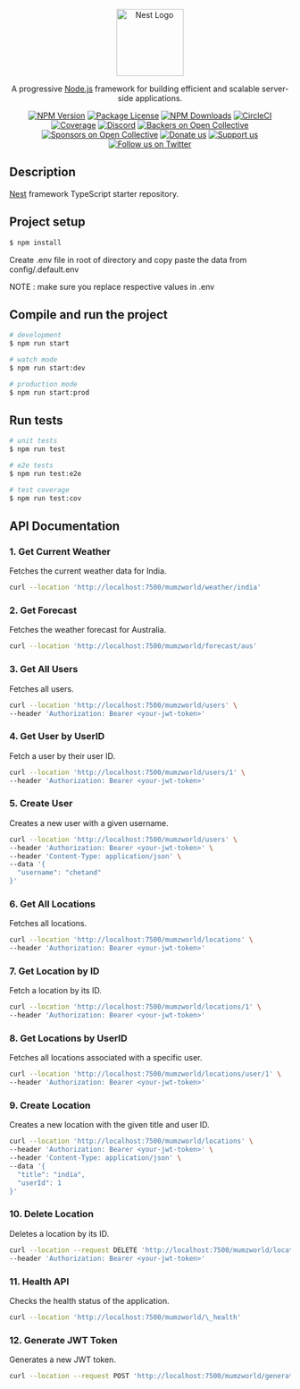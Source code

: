 <p align="center">
  <a href="http://nestjs.com/" target="blank"><img src="https://nestjs.com/img/logo-small.svg" width="120" alt="Nest Logo" /></a>
</p>

[circleci-image]: https://img.shields.io/circleci/build/github/nestjs/nest/master?token=abc123def456
[circleci-url]: https://circleci.com/gh/nestjs/nest

  <p align="center">A progressive <a href="http://nodejs.org" target="_blank">Node.js</a> framework for building efficient and scalable server-side applications.</p>
    <p align="center">
<a href="https://www.npmjs.com/~nestjscore" target="_blank"><img src="https://img.shields.io/npm/v/@nestjs/core.svg" alt="NPM Version" /></a>
<a href="https://www.npmjs.com/~nestjscore" target="_blank"><img src="https://img.shields.io/npm/l/@nestjs/core.svg" alt="Package License" /></a>
<a href="https://www.npmjs.com/~nestjscore" target="_blank"><img src="https://img.shields.io/npm/dm/@nestjs/common.svg" alt="NPM Downloads" /></a>
<a href="https://circleci.com/gh/nestjs/nest" target="_blank"><img src="https://img.shields.io/circleci/build/github/nestjs/nest/master" alt="CircleCI" /></a>
<a href="https://coveralls.io/github/nestjs/nest?branch=master" target="_blank"><img src="https://coveralls.io/repos/github/nestjs/nest/badge.svg?branch=master#9" alt="Coverage" /></a>
<a href="https://discord.gg/G7Qnnhy" target="_blank"><img src="https://img.shields.io/badge/discord-online-brightgreen.svg" alt="Discord"/></a>
<a href="https://opencollective.com/nest#backer" target="_blank"><img src="https://opencollective.com/nest/backers/badge.svg" alt="Backers on Open Collective" /></a>
<a href="https://opencollective.com/nest#sponsor" target="_blank"><img src="https://opencollective.com/nest/sponsors/badge.svg" alt="Sponsors on Open Collective" /></a>
  <a href="https://paypal.me/kamilmysliwiec" target="_blank"><img src="https://img.shields.io/badge/Donate-PayPal-ff3f59.svg" alt="Donate us"/></a>
    <a href="https://opencollective.com/nest#sponsor"  target="_blank"><img src="https://img.shields.io/badge/Support%20us-Open%20Collective-41B883.svg" alt="Support us"></a>
  <a href="https://twitter.com/nestframework" target="_blank"><img src="https://img.shields.io/twitter/follow/nestframework.svg?style=social&label=Follow" alt="Follow us on Twitter"></a>
</p>
  <!--[![Backers on Open Collective](https://opencollective.com/nest/backers/badge.svg)](https://opencollective.com/nest#backer)
  [![Sponsors on Open Collective](https://opencollective.com/nest/sponsors/badge.svg)](https://opencollective.com/nest#sponsor)-->

## Description

[Nest](https://github.com/nestjs/nest) framework TypeScript starter repository.

## Project setup

```bash
$ npm install
```

Create .env file in root of directory and copy paste the data from config/.default.env

NOTE : make sure you replace respective values in .env

## Compile and run the project

```bash
# development
$ npm run start

# watch mode
$ npm run start:dev

# production mode
$ npm run start:prod
```

## Run tests

```bash
# unit tests
$ npm run test

# e2e tests
$ npm run test:e2e

# test coverage
$ npm run test:cov
```

## API Documentation

### 1. Get Current Weather

Fetches the current weather data for India.

```bash
curl --location 'http://localhost:7500/mumzworld/weather/india'
```

### 2. Get Forecast

Fetches the weather forecast for Australia.

```bash
curl --location 'http://localhost:7500/mumzworld/forecast/aus'
```

### 3. Get All Users

Fetches all users.

```bash
curl --location 'http://localhost:7500/mumzworld/users' \
--header 'Authorization: Bearer <your-jwt-token>'
```

### 4. Get User by UserID

Fetch a user by their user ID.

```bash
curl --location 'http://localhost:7500/mumzworld/users/1' \
--header 'Authorization: Bearer <your-jwt-token>'
```

### 5. Create User

Creates a new user with a given username.

```bash
curl --location 'http://localhost:7500/mumzworld/users' \
--header 'Authorization: Bearer <your-jwt-token>' \
--header 'Content-Type: application/json' \
--data '{
  "username": "chetand"
}'
```

### 6. Get All Locations

Fetches all locations.

```bash
curl --location 'http://localhost:7500/mumzworld/locations' \
--header 'Authorization: Bearer <your-jwt-token>'
```

### 7. Get Location by ID

Fetch a location by its ID.

```bash
curl --location 'http://localhost:7500/mumzworld/locations/1' \
--header 'Authorization: Bearer <your-jwt-token>'
```

### 8. Get Locations by UserID

Fetches all locations associated with a specific user.

```bash
curl --location 'http://localhost:7500/mumzworld/locations/user/1' \
--header 'Authorization: Bearer <your-jwt-token>'
```

### 9. Create Location

Creates a new location with the given title and user ID.

```bash
curl --location 'http://localhost:7500/mumzworld/locations' \
--header 'Authorization: Bearer <your-jwt-token>' \
--header 'Content-Type: application/json' \
--data '{
  "title": "india",
  "userId": 1
}'
```

### 10. Delete Location

Deletes a location by its ID.

```bash
curl --location --request DELETE 'http://localhost:7500/mumzworld/locations/1' \
--header 'Authorization: Bearer <your-jwt-token>'
```

### 11. Health API

Checks the health status of the application.

```bash
curl --location 'http://localhost:7500/mumzworld/\_health'
```

### 12. Generate JWT Token

Generates a new JWT token.

```bash
curl --location --request POST 'http://localhost:7500/mumzworld/generate/jwt'
```
